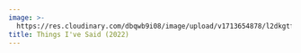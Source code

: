 ```yaml
---
image: >-
  https://res.cloudinary.com/dbqwb9i08/image/upload/v1713654878/l2dkgtf8cl5xvvkprafi.jpg
title: Things I've Said (2022)
---
```


